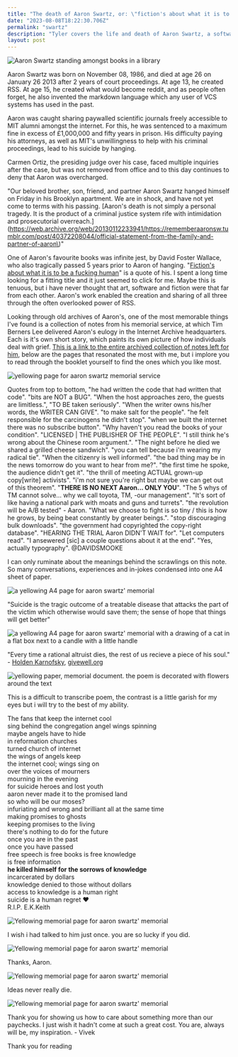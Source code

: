 ```yaml
---
title: "The death of Aaron Swartz, or: \"fiction's about what it is to be a fucking human being\""
date: "2023-08-08T18:22:30.706Z"
permalink: "swartz"
description: "Tyler covers the life and death of Aaron Swartz, a software pioneer and savant who stuck to their principles to the end."
layout: post
---
```


![Aaron Swartz standing amongst books in a library](/article/swartz/aaronswartz.jpg)

Aaron Swartz was born on November 08, 1986, and died at age 26 on January 26 2013 after 2 years of court proceedings. At age 13, he created RSS. At age 15, he created what would become reddit, and as people often forget, he also invented the markdown language which any user of VCS systems has used in the past.

Aaron was caught sharing paywalled scientific journals freely accessible to MIT alumni amongst the internet. For this, he was sentenced to a maximum fine in excess of £1,000,000 and fifty years in prison. His difficulty paying his attorneys, as well as MIT's unwillingness to help with his criminal proceedings, lead to his suicide by hanging.

Carmen Ortiz, the presiding judge over his case, faced multiple inquiries after the case, but was not removed from office and to this day continues to deny that Aaron was overcharged.

"Our beloved brother, son, friend, and partner Aaron Swartz hanged himself on Friday in his Brooklyn apartment. We are in shock, and have not yet come to terms with his passing. [Aaron's death is not simply a personal tragedy. It is the product of a criminal justice system rife with intimidation and prosecutorial overreach.](https://web.archive.org/web/20130112233941/https://rememberaaronsw.tumblr.com/post/40372208044/official-statement-from-the-family-and-partner-of-aaron\)"

One of Aaron's favourite books was infinite jest, by David Foster Wallace, who also tragically passed 5 years prior to Aaron of hanging. "[Fiction's about what it is to be a fucking human](https://web.archive.org/web/20150520115701/https://isismagazine.org.uk/2015/03/the-isis-short-essay-competition-fictions-about-what-it-is-to-be-a-fucking-human-being-david-foster-wallace-is-it)" is a quote of his. I spent a long time looking for a fitting title and it just seemed to click for me. Maybe this is tenuous, but i have never thought that art, software and fiction were that far from each other. Aaron's work enabled the creation and sharing of all three through the often overlooked power of RSS.

Looking through old archives of Aaron's, one of the most memorable things I've found is a collection of notes from his memorial service, at which Tim Berners Lee delivered Aaron's eulogy in the Internet Archive headquarters. Each is it's own short story, which paints its own picture of how individuals deal with grief. [This is a link to the entire archived collection of notes left for him](https://archive.org/details/AaronSwartzSFMemorialHandouts/), below are the pages that resonated the most with me, but i implore you to read through the booklet yourself to find the ones which you like most.

![yellowing page for aaron swartz memorial service](/article/swartz/aaronswmemorialprogram_0015.jpg)

Quotes from top to bottom, "he had written the code that had written that code". "bits are NOT a BUG". "When the host approaches zero, the guests are limitless.", "TO BE taken seriously". "When the writer owns his/her words, the WRITER CAN GIVE". "to make salt for the people". "he felt responsible for the carcinogens he didn't stop". "when we built the internet there was no subscribe button". "Why haven't you read the books of your condition". "LICENSED | THE PUBLISHER OF THE PEOPLE". "I still think he's wrong about the Chinese room argument.". "The night before he died we shared a grilled cheese sandwich". "you can tell because i'm wearing my radical tie". "When the citizenry is well informed". "the bad thing may be in the news tomorrow do you want to hear from me?". "the first time he spoke, the audience didn't get it". "the thrill of meeting ACTUAL grown-up copy[write] activists". "i'm not sure you're right but maybe we can get out of this theorem". "**THERE IS NO NEXT Aaron... ONLY YOU**". "The 5 whys of TM cannot solve... why we call toyota, TM, -our management". "It's sort of like having a national park with moats and guns and turrets". "the revolution will be A/B tested" - Aaron. "What we choose to fight is so tiny / this is how he grows, by being beat constantly by greater beings.". "stop discouraging bulk downloads". "the government had copyrighted the copy-right database". "HEARING THE TRIAL Aaron DIDN'T WAIT for". "Let computers read". "I ansewered [sic] a couple questions about it at the end". "Yes, actually typography". @DAVIDSMOOKE

I can only ruminate about the meanings behind the scrawlings on this note. So many conversations, experiences and in-jokes condensed into one A4 sheet of paper.

![a yellowing A4 page for aaron swartz' memorial](/article/swartz/aaronswmemorialprogram_0019.jpg)

"Suicide is the tragic outcome of a treatable disease that attacks the part of the victim which otherwise would save them; the sense of hope that things will get better"

![a yellowing A4 page for aaron swartz' memorial with a drawing of a cat in a flat box next to a candle with a little handle](/article/swartz/aaronswmemorialprogram_0031.jpg)

"Every time a rational altruist dies, the rest of us recieve a piece of his soul." - [Holden Karnofsky](https://en.wikipedia.org/wiki/Holden_Karnofsky), [givewell.org](givewell.org)

![yellowing paper, memorial document. the poem is decorated with flowers around the text](/article/swartz/aaronswmemorialprogram_0035.jpg)

This is a difficult to transcribe poem, the contrast is a little garish for my eyes but i will try to the best of my ability.

The fans that keep the internet cool  
sing behind the congregation
angel wings spinning  
maybe angels have to hide  
in reformation churches  
turned church of internet  
the wings of angels keep  
the internet cool; wings sing on  
over the voices of mourners  
mourning in the evening  
for suicide heroes and lost youth  
aaron never made it to the promised land  
so who will be our moses?  
infuriating and wrong and brilliant all at the same time  
making promises to ghosts  
keeping promises to the living  
there's nothing to do for the future  
once you are in the past  
once you have passed  
free speech is free books is free knowledge  
is free information  
**he killed himself for the sorrows of knowledge**  
incarcerated by dollars  
knowledge denied to those without dollars  
access to knowledge is a human right  
suicide is a human regret :heart:  
R.I.P. E.K.Keith

![Yellowing memorial page for aaron swartz' memorial](/article/swartz/aaronswmemorialprogram_0047.jpg)

I wish i had talked to him just once. you are so lucky if you did.

![Yellowing memorial page for aaron swartz' memorial](/article/swartz/aaronswmemorialprogram_0049.jpg)

Thanks, Aaron.

![Yellowing memorial page for aaron swartz' memorial](/article/swartz/aaronswmemorialprogram_0059.jpg)

Ideas never really die.

![Yellowing memorial page for aaron swartz' memorial](/article/swartz/aaronswmemorialprogram_0063.jpg)


Thank you for showing us how to care about something more than our paychecks. I just wish it hadn't come at such a great cost. You are, always will be, my inspiration. - Vivek

Thank you for reading